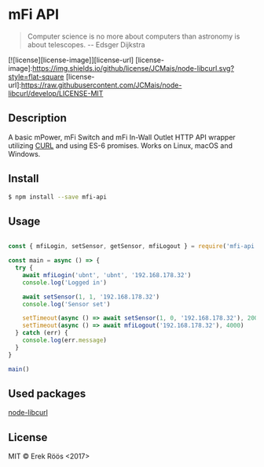 # mFi API

> Computer science is no more about computers than astronomy is about telescopes. -- Edsger Dijkstra

[![license][license-image]][license-url]
[license-image]:https://img.shields.io/github/license/JCMais/node-libcurl.svg?style=flat-square
[license-url]:https://raw.githubusercontent.com/JCMais/node-libcurl/develop/LICENSE-MIT

## Description
A basic mPower, mFi Switch and mFi In-Wall Outlet HTTP API wrapper utilizing [CURL](https://github.com/JCMais/node-libcurl) and using ES-6 promises. Works on Linux, macOS and Windows.

## Install
```bash
$ npm install --save mfi-api
```

## Usage
```js

const { mfiLogin, setSensor, getSensor, mfiLogout } = require('mfi-api')

const main = async () => {
  try {
    await mfiLogin('ubnt', 'ubnt', '192.168.178.32')
    console.log('Logged in')

    await setSensor(1, 1, '192.168.178.32')
    console.log('Sensor set')

    setTimeout(async () => await setSensor(1, 0, '192.168.178.32'), 2000)
    setTimeout(async () => await mfiLogout('192.168.178.32'), 4000)
  } catch (err) {
    console.log(err.message)
  }
}

main()

```

## Used packages
[node-libcurl](https://github.com/JCMais/node-libcurl)

## License
MIT © Erek Röös <2017>
